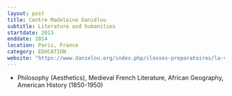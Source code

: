 ```yaml
---
layout: post
title: Centre Madeleine Daniélou
subtitle: Literature and humanities
startdate: 2013
enddate: 2014
location: Paris, France
category: EDUCATION
website: "https://www.danielou.org/index.php/classes-preparatoires/la-voie-litteraire"
---
```


- Philosophy (Aesthetics), Medieval French Literature, African Geography, American History (1850-1950)